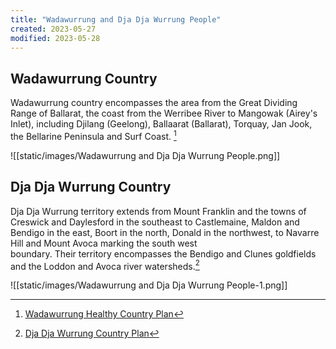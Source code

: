 ```yaml
---
title: "Wadawurrung and Dja Dja Wurrung People"
created: 2023-05-27
modified: 2023-05-28
---
```


## Wadawurrung Country

Wadawurrung country encompasses the area from the Great Dividing Range of Ballarat, the coast from the Werribee River to Mangowak (Airey's Inlet), including Djilang (Geelong), Ballaarat (Ballarat), Torquay, Jan Jook, the Bellarine Peninsula and Surf Coast. [^1]

![[static/images/Wadawurrung and Dja Dja Wurrung People.png]]

## Dja Dja Wurrung Country

Dja Dja Wurrung territory extends from Mount Franklin and the towns of Creswick and Daylesford in the southeast to Castlemaine, Maldon and Bendigo in the east, Boort in the north, Donald in the northwest, to Navarre Hill and Mount Avoca marking the south west  
boundary. Their territory encompasses the Bendigo and Clunes goldfields and the Loddon and Avoca river watersheds.[^2]

![[static/images/Wadawurrung and Dja Dja Wurrung People-1.png]]

[^1]: [Wadawurrung Healthy Country Plan](https://www.wadawurrung.org.au/_files/ugd/d96c4e_72611327c6a54d3198c0499ac5c26e54.pdf)
[^2]: [Dja Dja Wurrung Country Plan](http://www.djadjawurrung.com.au/wp-content/uploads/2015/11/Dja-Dja-Wurrung-Country-Plan.pdf)